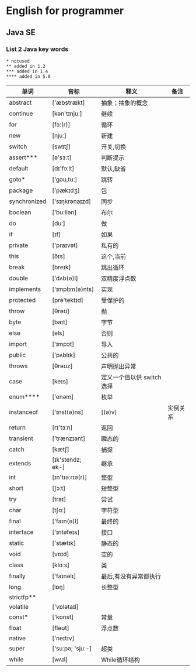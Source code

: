 # English for programmer
## Java SE 
### List 2 Java key words

```
* notused
** added in 1.2
*** added in 1.4
**** added in 5.0
```

|单词|音标|释义|备注|
|---|---|---|---|
|abstract|['æbstrækt]|抽象；抽象的概念||
|continue|[kən'tɪnjuː]|继续||
|for|[fɔ:(r)]|循环||
|new|[njuː]|新建||
|switch|[swɪtʃ]|开关,切换||
|assert***|[ə'sɜːt]|判断提示||
|default|[dɪ'fɔːlt]|默认,缺省||
|goto*|['gəu,tu:]|跳转||
|package|['pækɪdʒ]|包||
|synchronized|['sɪŋkrənaɪzd]|同步||
|boolean|['bu:liən]|布尔||
|do|[duː]|做||
|if|[ɪf]|如果||
|private|['praɪvət]|私有的||
|this|[ðɪs]|这个,当前||
|break|[breɪk]|跳出循环||
|double|['dʌb(ə)l]|双精度浮点数||
|implements|['ɪmplɪm(ə)nts]|实现||
|protected|[prə'tektɪd]|受保护的||
|throw|[θrəʊ]|抛||
|byte|[baɪt]|字节||
|else|[els]|否则||
|import|['ɪmpɔt]|导入||
|public|['pʌblɪk]|公共的||
|throws|[θrəʊz]|声明抛出异常||
|case|[keɪs]|定义一个值以供 switch 选择||
|enum****|['enəm]|枚举||
|instanceof|['ɪnst(ə)ns]|[(ə)v]|实例关系||
|return|[rɪ'tɜːn]|返回||
|transient|['trænzɪənt]|瞬态的||
|catch|[kætʃ]|捕捉||
|extends|[ɪk'stendz; ek-]|继承||
|int|[ɪn'tɪəːrɪə(r)]|整型||
|short|[ʃɔːt]|短整型||
|try|[traɪ]|尝试||
|char|[tʃɑː]|字符型||
|final|['faɪn(ə)l]|最终的||
|interface|['ɪntəfeɪs]|接口||
|static|['stætɪk]|静态的||
|void|[vɒɪd]|空的||
|class|[klɑːs]|类||
|finally|['faɪnəlɪ]|最后,有没有异常都执行||
|long|[lɒŋ]|长整型||
|strictfp**||||
|volatile|['vɒlətaɪl]|||
|const*|['kɒnst]|常量||
|float|[fləʊt]|浮点数||
|native|['neɪtɪv]|||
|super| ['suːpə; 'sjuː-]|超类||
|while|[wʌɪl]|While循环结构||